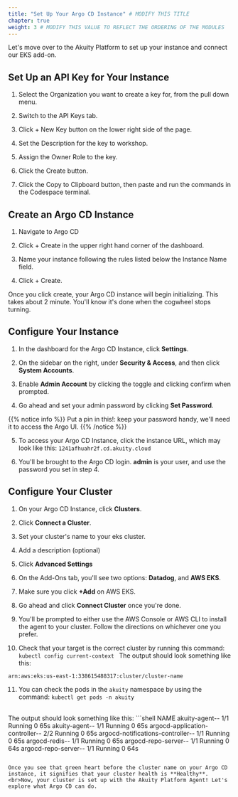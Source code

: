 ```yaml
---
title: "Set Up Your Argo CD Instance" # MODIFY THIS TITLE
chapter: true
weight: 3 # MODIFY THIS VALUE TO REFLECT THE ORDERING OF THE MODULES
---
```


Let's move over to the Akuity Platform to set up your instance and connect our EKS add-on.

## Set Up an API Key for Your Instance
1. Select the Organization you want to create a key for, from the pull down menu.

2. Switch to the API Keys tab.

3. Click + New Key button on the lower right side of the page.

4. Set the Description for the key to workshop.

5. Assign the Owner Role to the key.

6. Click the Create button.

7. Click the Copy to Clipboard button, then paste and run the commands in the Codespace terminal.

## Create an Argo CD Instance
1. Navigate to Argo CD

2. Click + Create in the upper right hand corner of the dashboard.

3. Name your instance following the rules listed below the Instance Name field.

4. Click + Create.

Once you click create, your Argo CD instance will begin initializing. This takes about 2 minute. You'll know it's done when the cogwheel stops turning.

## Configure Your Instance
1. In the dashboard for the Argo CD Instance, click **Settings**.

2. On the sidebar on the right, under **Security & Access**, and then click **System Accounts**.

3. Enable **Admin Account** by clicking the toggle and clicking confirm when prompted.

4. Go ahead and set your admin password by clicking **Set Password**.

{{% notice info %}}
Put a pin in this!: keep your password handy, we'll need it to access the Argo UI.
{{% /notice %}}

5. To access your Argo CD Instance, click the instance URL, which may look like this:
```1241afhuahr2f.cd.akuity.cloud```

6. You'll be brought to the Argo CD login. **admin** is your user, and use the password you set in step 4.

## Configure Your Cluster
1. On your Argo CD Instance, click **Clusters**.

2. Click **Connect a Cluster**.

3. Set your cluster's name to your eks cluster.

4. Add a description (optional)

5. Click **Advanced Settings**

6. On the Add-Ons tab, you'll see two options: **Datadog**, and **AWS EKS**.

7. Make sure you click **+Add** on AWS EKS.

8. Go ahead and click **Connect Cluster** once you're done.

9. You'll be prompted to either use the AWS Console or AWS CLI to install the agent to your cluster. Follow the directions on whichever one you prefer.

10. Check that your target is the correct cluster by running this command:
```kubectl config current-context ```
The output should look something like this:
```shell
arn:aws:eks:us-east-1:338615488317:cluster/cluster-name
```

11. You can check the pods in the <code>akuity</code> namespace by using the command: <code>kubectl get pods -n akuity</code>
<br>
The output should look something like this:
```shell
NAME                                                       
akuity-agent-<replicaset-id>-<pod-id>                       1/1     Running   0          65s
akuity-agent-<replicaset-id>-<pod-id>                       1/1     Running   0          65s
argocd-application-controller-<replicaset-id>-<pod-id>      2/2     Running   0          65s
argocd-notifications-controller-<replicaset-id>-<pod-id>    1/1     Running   0          65s
argocd-redis-<replicaset-id>-<pod-id>                       1/1     Running   0          65s
argocd-repo-server-<replicaset-id>-<pod-id>                 1/1     Running   0          64s
argocd-repo-server-<replicaset-id>-<pod-id>                 1/1     Running   0          64s

```

Once you see that green heart before the cluster name on your Argo CD instance, it signifies that your cluster health is **Healthy**.<br>Now, your cluster is set up with the Akuity Platform Agent! Let's explore what Argo CD can do.